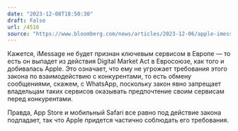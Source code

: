 ```yaml
---
date: "2023-12-08T18:50:30"
draft: False
url: /4516
source: "https://www.bloomberg.com/news/articles/2023-12-06/apple-imessage-set-to-avoid-eu-s-digital-dominance-crackdown"
---
```


Кажется, iMessage не будет признан ключевым сервисом в Европе — то есть он выпадет из действия Digital Market Act в Евросоюзе, как того и добивалась Apple. Это означает, что ему не угрожает требования этого закона по взаимодействию с конкурентами, то есть обмену сообщениями, скажем, с WhatsApp, поскольку закон явно запрещает владельцам таких сервисов оказывать предпочтение своим сервисам перед конкурентами.

Правда, App Store и мобильный Safari все равно под действие закона подпадает, так что Apple придется частично соблюдать его требования.

